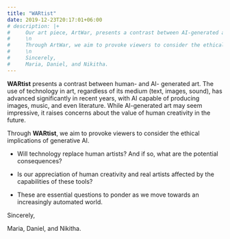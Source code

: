 ```yaml
---
title: "WARtist"
date: 2019-12-23T20:17:01+06:00
# description: |+
#     Our art piece, ArtWar, presents a contrast between AI-generated art and human-generated art. The use of technology in art has advanced significantly in recent years, with AI capable of producing images, music, and even literature. While AI-generated art may seem impressive, it raises concerns about the value of human creativity in the future.
#     \n
#     Through ArtWar, we aim to provoke viewers to consider the ethical implications of generative AI. Will technology eventually replace human creativity? And if so, what are the potential consequences? These are essential questions to ponder as we move towards an increasingly automated world.
#     \n
#     Sincerely,
#     Maria, Daniel, and Nikitha.
---
```


**WARtist** presents a contrast between human- and AI- generated art. The use of technology in art, regardless of its medium (text, images, sound), has advanced significantly in recent years, with AI capable of producing images, music, and even literature. While AI-generated art may seem impressive, it raises concerns about the value of human creativity in the future.


Through **WARtist**, we aim to provoke viewers to consider the ethical implications of generative AI. 


- Will technology replace human artists? And if so, what are the potential consequences? 

- Is our appreciation of human creativity and real artists affected by the capabilities of these tools?

- These are essential questions to ponder as we move towards an increasingly automated world.


Sincerely, 

Maria, Daniel, and Nikitha.
